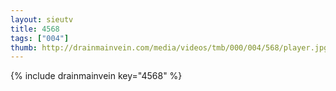 ```yaml
--- 
layout: sieutv
title: 4568
tags: ["004"]
thumb: http://drainmainvein.com/media/videos/tmb/000/004/568/player.jpg
---
```

{% include drainmainvein key="4568" %} 

